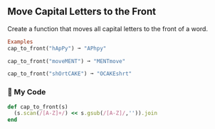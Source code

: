 ## Move Capital Letters to the Front
Create a function that moves all capital letters to the front of a word.
```ruby
Examples
cap_to_front("hApPy") ➞ "APhpy"

cap_to_front("moveMENT") ➞ "MENTmove"

cap_to_front("shOrtCAKE") ➞ "OCAKEshrt"
```
### :snake: My Code
```ruby
def cap_to_front(s)
  (s.scan(/[A-Z]+/) << s.gsub(/[A-Z]/,'')).join
end
```
